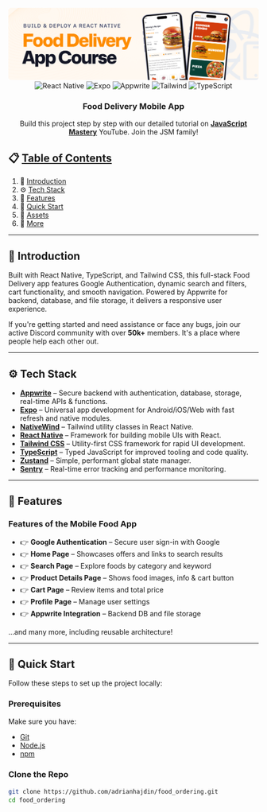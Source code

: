 <div align="center">
  <br />
  <a href="https://www.youtube.com/watch?v=LKrX390fJMw" target="_blank">
    <img src="assets/readme/hero.png" alt="Project Banner">
  </a>
  <br />

  <div>
    <img src="https://img.shields.io/badge/-React_Native-black?style=for-the-badge&logoColor=white&logo=react&color=61DAFB" alt="React Native" />
    <img src="https://img.shields.io/badge/-Expo-black?style=for-the-badge&logoColor=white&logo=expo&color=000020" alt="Expo" />
    <img src="https://img.shields.io/badge/-Appwrite-black?style=for-the-badge&logoColor=white&logo=appwrite&color=F02E65" alt="Appwrite" />
    <img src="https://img.shields.io/badge/-Tailwind-black?style=for-the-badge&logoColor=white&logo=tailwindcss&color=06B6D4" alt="Tailwind" />
    <img src="https://img.shields.io/badge/-TypeScript-black?style=for-the-badge&logoColor=white&logo=typescript&color=3178C6" alt="TypeScript" />
  </div>

  <h3 align="center">Food Delivery Mobile App</h3>

  <div align="center">
    Build this project step by step with our detailed tutorial on 
    <a href="https://www.youtube.com/@javascriptmastery/videos" target="_blank"><b>JavaScript Mastery</b></a> YouTube. 
    Join the JSM family!
  </div>
</div>

## 📋 [Table of Contents](#table)

1. 🤖 [Introduction](#introduction)  
2. ⚙️ [Tech Stack](#tech-stack)  
3. 🔋 [Features](#features)  
4. 🤸 [Quick Start](#quick-start)  
5. 🔗 [Assets](#links)  
6. 🚀 [More](#more)

---

## 🤖 Introduction

Built with React Native, TypeScript, and Tailwind CSS, this full-stack Food Delivery app features Google Authentication, dynamic search and filters, cart functionality, and smooth navigation. Powered by Appwrite for backend, database, and file storage, it delivers a responsive user experience.

If you're getting started and need assistance or face any bugs, join our active Discord community with over **50k+** members. It's a place where people help each other out.

---

## ⚙️ Tech Stack

- **[Appwrite](https://jsm.dev/rn-food-appwrite)** – Secure backend with authentication, database, storage, real-time APIs & functions.
- **[Expo](https://expo.dev/)** – Universal app development for Android/iOS/Web with fast refresh and native modules.
- **[NativeWind](https://www.nativewind.dev/)** – Tailwind utility classes in React Native.
- **[React Native](https://reactnative.dev/)** – Framework for building mobile UIs with React.
- **[Tailwind CSS](https://tailwindcss.com/)** – Utility-first CSS framework for rapid UI development.
- **[TypeScript](https://www.typescriptlang.org/)** – Typed JavaScript for improved tooling and code quality.
- **[Zustand](https://github.com/pmndrs/zustand)** – Simple, performant global state manager.
- **[Sentry](https://jsm.dev/rn-food-sentry)** – Real-time error tracking and performance monitoring.

---

## 🔋 Features

### Features of the Mobile Food App

- 👉 **Google Authentication** – Secure user sign-in with Google  
- 👉 **Home Page** – Showcases offers and links to search results  
- 👉 **Search Page** – Explore foods by category and keyword  
- 👉 **Product Details Page** – Shows food images, info & cart button  
- 👉 **Cart Page** – Review items and total price  
- 👉 **Profile Page** – Manage user settings  
- 👉 **Appwrite Integration** – Backend DB and file storage

…and many more, including reusable architecture!

---

## 🤸 Quick Start

Follow these steps to set up the project locally:

### Prerequisites

Make sure you have:

- [Git](https://git-scm.com/)  
- [Node.js](https://nodejs.org/en)  
- [npm](https://www.npmjs.com/)  

### Clone the Repo

```bash
git clone https://github.com/adrianhajdin/food_ordering.git
cd food_ordering

